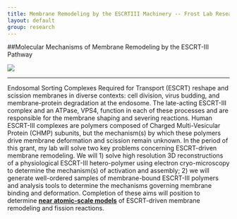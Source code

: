 ```yaml
---
title: Membrane Remodeling by the ESCRTIII Machinery -- Frost Lab Research
layout: default
group: research
---
```


##Molecular Mechanisms of Membrane Remodeling by the ESCRT-III Pathway

<img class="responsive-img" src="{{site.baseurl}}/static/img/research/cheetah_top.png"/>

-------
Endosomal Sorting Complexes Required for Transport (ESCRT) reshape and scission membranes in diverse contexts: cell division, virus budding, and membrane-protein degradation at the endosome. The late-acting ESCRT-III complex and an ATPase, VPS4, function in each of these processes and are responsible for the membrane shaping and severing reactions. Human ESCRT-III complexes are polymers composed of Charged Multi-Vesicular Protein (CHMP) subunits, but the mechanism(s) by which these polymers drive membrane deformation and scission remain unknown. In the period of this grant, my lab will solve two key problems concerning ESCRT-driven membrane remodeling. We will 1) solve high resolution 3D reconstructions of a physiological ESCRT-III hetero-polymer using electron cryo-microscopy to determine the mechanism(s) of activation and assembly; 2) we will generate well-ordered samples of membrane-bound ESCRT-III polymers and analysis tools to determine the mechanisms governing membrane binding and deformation. Completion of these aims will position to determine **[near atomic-scale models](http://www.ncbi.nlm.nih.gov/pubmed/?term=26634441)** of ESCRT-driven membrane remodeling and fission reactions.
